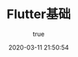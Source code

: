 ---
pageComponent:
  name: Catalogue
  data:
    path: 120301.Flutter基础
    imgUrl: /img/01.png
    description: k8S
title: Flutter基础
date: 2020-03-11 21:50:54
permalink: /flutter/base/
sidebar: false
article: false
comment: false
editLink: false
author:
  name: xiaoliuxuesheng
  link: https://github.com/xiaoliuxuesheng
---
